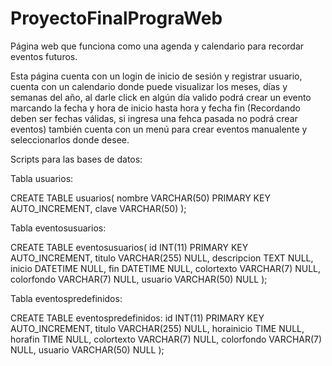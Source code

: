 # ProyectoFinalPrograWeb
Página web que funciona como una agenda y calendario para recordar eventos futuros.

Esta página cuenta con un login de inicio de sesión y registrar usuario, cuenta con un calendario donde puede visualizar los meses, días y semanas del año, al darle click en algún día valido podrá crear un evento marcando la fecha y hora de inicio hasta hora y fecha fin (Recordando deben ser fechas válidas, si ingresa una fehca pasada no podrá crear eventos) también cuenta con un menú para crear eventos manualente y seleccionarlos donde desee.


Scripts para las bases de datos:

Tabla usuarios:

CREATE TABLE usuarios(
nombre VARCHAR(50) PRIMARY KEY AUTO_INCREMENT,
clave  VARCHAR(50) 
);

Tabla eventosusuarios:

CREATE TABLE eventosusuarios(
id INT(11) PRIMARY KEY AUTO_INCREMENT,
titulo VARCHAR(255) NULL,
descripcion TEXT NULL,
inicio DATETIME NULL,
fin DATETIME NULL,
colortexto VARCHAR(7) NULL,
colorfondo VARCHAR(7) NULL,
usuario VARCHAR(50) NULL
);

Tabla eventospredefinidos:


CREATE TABLE eventospredefinidos:
id INT(11) PRIMARY KEY AUTO_INCREMENT,
titulo VARCHAR(255) NULL,
horainicio TIME NULL,
horafin TIME NULL,
colortexto VARCHAR(7) NULL,
colorfondo VARCHAR(7) NULL,
usuario VARCHAR(50) NULL
);

